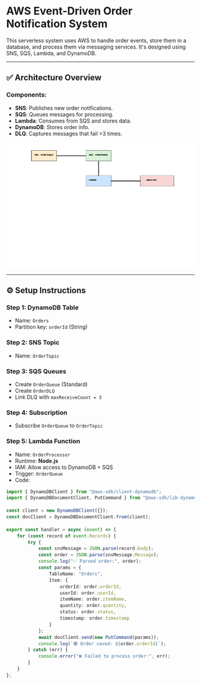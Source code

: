 # AWS Event-Driven Order Notification System

This serverless system uses AWS to handle order events, store them in a database, and process them via messaging services. It's designed using SNS, SQS, Lambda, and DynamoDB.

---

## ✅ Architecture Overview

### Components:
- **SNS**: Publishes new order notifications.
- **SQS**: Queues messages for processing.
- **Lambda**: Consumes from SQS and stores data.
- **DynamoDB**: Stores order info.
- **DLQ**: Captures messages that fail >3 times.

![Architecture Diagram](./architecture_diagram.png)

---

## ⚙️ Setup Instructions

### Step 1: DynamoDB Table
- Name: `Orders`
- Partition key: `orderId` (String)

### Step 2: SNS Topic
- Name: `OrderTopic`

### Step 3: SQS Queues
- Create `OrderQueue` (Standard)
- Create `OrderDLQ`
- Link DLQ with `maxReceiveCount = 3`

### Step 4: Subscription
- Subscribe `OrderQueue` to `OrderTopic`

### Step 5: Lambda Function
- Name: `OrderProcessor`
- Runtime: **Node.js**
- IAM: Allow access to DynamoDB + SQS
- Trigger: `OrderQueue`
- Code:
```ts
import { DynamoDBClient } from "@aws-sdk/client-dynamodb"; 
import { DynamoDBDocumentClient, PutCommand } from "@aws-sdk/lib-dynamodb"; 

const client = new DynamoDBClient({}); 
const docClient = DynamoDBDocumentClient.from(client); 

export const handler = async (event) => { 
    for (const record of event.Records) { 
        try { 
            const snsMessage = JSON.parse(record.body); 
            const order = JSON.parse(snsMessage.Message); 
            console.log("✅ Parsed order:", order); 
            const params = { 
                TableName: "Orders", 
                Item: { 
                    orderId: order.orderId, 
                    userId: order.userId, 
                    itemName: order.itemName, 
                    quantity: order.quantity, 
                    status: order.status, 
                    timestamp: order.timestamp 
                } 
            }; 
            await docClient.send(new PutCommand(params)); 
            console.log(`🟢 Order saved: ${order.orderId}`); 
        } catch (err) { 
            console.error("❌ Failed to process order:", err); 
        } 
    } 
};
